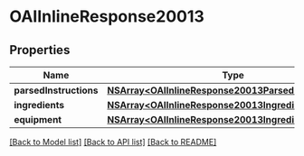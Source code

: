 # OAIInlineResponse20013

## Properties
Name | Type | Description | Notes
------------ | ------------- | ------------- | -------------
**parsedInstructions** | [**NSArray&lt;OAIInlineResponse20013ParsedInstructions&gt;***](OAIInlineResponse20013ParsedInstructions.md) |  | 
**ingredients** | [**NSArray&lt;OAIInlineResponse20013Ingredients1&gt;***](OAIInlineResponse20013Ingredients1.md) |  | 
**equipment** | [**NSArray&lt;OAIInlineResponse20013Ingredients1&gt;***](OAIInlineResponse20013Ingredients1.md) |  | 

[[Back to Model list]](../README.md#documentation-for-models) [[Back to API list]](../README.md#documentation-for-api-endpoints) [[Back to README]](../README.md)


